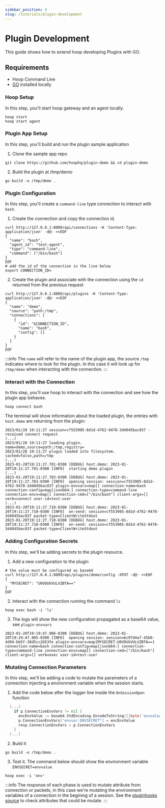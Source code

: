 ```yaml
---
sidebar_position: 4
slug: /tutorials/plugin-development
---
```


# Plugin Development

This guide shows how to extend hoop developing Plugins with GO.

## Requirements

- Hoop Command Line
- [GO](https://go.dev/dl/) installed locally

### Hoop Setup

In this step, you'll start hoop gateway and an agent locally.

```shell
hoop start
hoop start agent
```

### Plugin App Setup

In this step, you'll build and run the plugin sample application

1. Clone the sample app repo

```shell
git clone https://github.com/hoophq/plugin-demo && cd plugin-demo
```

2. Build the plugin at /tmp/demo

```shell
go build -o /tmp/demo .
```

### Plugin Configuration

In this step, you'll create a `command-line` type connection to interact with `bash`.
1. Create the connection and copy the connection id.

```shell
curl http://127.0.0.1:8009/api/connections -H 'Content-Type: application/json' -d@- <<EOF
{
  "name": "bash",
  "agent_id": "test-agent",
  "type": "command-line",
  "command": ["/bin/bash"]
}
EOF
# add the id of the connection in the line below
export CONNECTION_ID=
```

2. Create the plugin and associate with the connection using the `id` returned from the previous request

```shell
curl http://127.0.0.1:8009/api/plugins -H 'Content-Type: application/json' -d@- <<EOF
{
  "name": "demo",
  "source": "path:/tmp",
  "connections": [
    {
      "id": "$CONNECTION_ID",
      "name": "bash",
      "config": []
    }
  ]
}
EOF
```

:::info
The `name` will refer to the name of the plugin app, the source `/tmp` indicates where to look for the plugin. In this case it will look up for `/tmp/demo` when interacting with the connection.
:::

### Interact with the Connection

In this step, you'll use hoop to interact with the connection and see how the plugin app behaves.

```shell
hoop connect bash
```

The terminal will show information about the loaded plugin, the entries with `host.demo` are returning from the plugin:

```log
2023/01/20 19:11:27 session=cf553905-8d1d-4762-9478-3d4045bac037 - received connect request
(...)
2023/01/20 19:11:27 loading plugin. name=demo,source=path:/tmp,registry=
2023/01/20 19:11:27 plugin loaded into filesystem. cached=false,path=/tmp
(...)
2023-01-20T19:11:27.701-0300 [DEBUG] host.demo: 2023-01-20T19:11:27.701-0300 [INFO]  starting demo plugin
(...)
2023-01-20T19:11:27.703-0300 [DEBUG] host.demo: 2023-01-20T19:11:27.703-0300 [INFO]  opening session: session=cf553905-8d1d-4762-9478-3d4045bac037 plugin-envvars=map[] connection-name=bash connection-config=map[jsonb64:] connection-type=command-line connection-envs=map[] connection-cmd=["/bin/bash"] client-args=[] verb=connect user-id=test-user
(...)
2023-01-20T19:11:27.710-0300 [DEBUG] host.demo: 2023-01-20T19:11:27.710-0300 [INFO]  on-send: session=cf553905-8d1d-4762-9478-3d4045bac037 packet-type=ClientWriteStdout
2023-01-20T19:11:27.710-0300 [DEBUG] host.demo: 2023-01-20T19:11:27.710-0300 [INFO]  on-send: session=cf553905-8d1d-4762-9478-3d4045bac037 packet-type=ClientWriteStdout
```

### Adding Configuration Secrets

In this step, we'll be adding secrets to the plugin resource.
1. Add a new configuration to the plugin

```shell
# the value must be configured as base64
curl http://127.0.0.1:8009/api/plugins/demo/config -XPUT -d@- <<EOF
{
  "MYSECRET": "U0VDUkVULVZBTA=="
}
EOF
```

2. Interact with the connection running the command `ls`

```shell
hoop exec bash -i 'ls'
```

3. The logs will show the new configuration propagated as a base64 value, see `plugin-envvars`

```log
2023-01-20T19:19:47.906-0300 [DEBUG] host.demo: 2023-01-20T19:19:47.905-0300 [INFO]  opening session: session=bc97d4af-45b0-4d94-bb5f-38d5cc2653fe plugin-envvars=map[MYSECRET:U0VDUkVULVZBTA==] connection-name=bash connection-config=map[jsonb64:] connection-type=command-line connection-envs=map[] connection-cmd=["/bin/bash"] client-args=[] verb=exec user-id=test-user
```

### Mutating Connection Parameters

In this step, we'll be adding a code to mutate the parameters of a connection injecting a environment variable when the session starts.
1. Add the code below after the logger line inside the `OnSessionOpen` function

```go
  (...)
    if p.ConnectionEnvVars != nil {
      encEnvValue := base64.StdEncoding.EncodeToString([]byte(`envvalue`))
      p.ConnectionEnvVars["envvar:ENVSECRET"] = encEnvValue
      resp.ConnectionEnvVars = p.ConnectionEnvVars
    }
  (...)
```

2. Build it

```shell
go build -o /tmp/demo .
```

3. Test it. The command below should show the environment variable `ENVSECRET=envvalue`

```shell
hoop exec -i 'env'
```

:::info
The response of each phase is used to mutate attribute from connection or packets, in this case we're mutating the environment variables of a connection in the begining of a session.
See the [pluginhooks source](https://github.com/hoophq/pluginhooks) to check attributes that could be mutate.
:::
